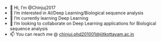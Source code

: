 - 👋 Hi, I’m @Chinjuj2017
- 👀 I’m interested in AI/Deep Learning/Biological sequence analysis
- 🌱 I’m currently learning Deep Learning
- 💞️ I’m looking to collaborate on Deep Learning applications for Biological sequence analysis
- 📫 You can reach me @ chinjuj.phd201001@iiitkottayam.ac.in

<!---
Chinjuj2017/Chinjuj2017 is a ✨ special ✨ repository because its `README.md` (this file) appears on your GitHub profile.
You can click the Preview link to take a look at your changes.
--->
